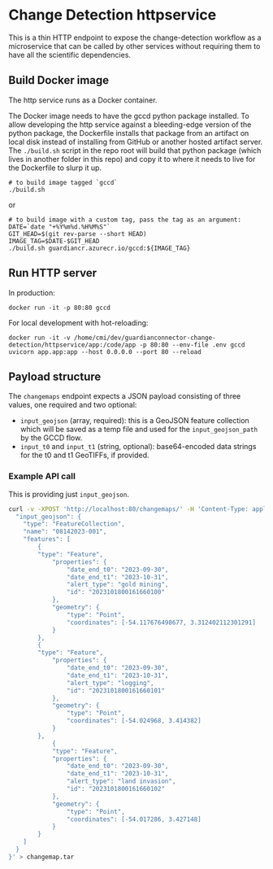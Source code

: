 # Change Detection httpservice

This is a thin HTTP endpoint to expose the change-detection workflow as a microservice
that can be called by other services without requiring them to have all the scientific
dependencies.

## Build Docker image

The http service runs as a Docker container.

The Docker image needs to have the gccd python package installed.  To allow
developing the http service against a bleeding-edge version of the python package,
the Dockerfile installs that package from an artifact on local disk instead of
installing from GitHub or another hosted artifact server.  The `./build.sh` script
in the repo root will build that python package (which lives in another folder in
this repo) and copy it to where it needs to live for the Dockerfile to slurp it up.

    # to build image tagged `gccd`
    ./build.sh

or

    # to build image with a custom tag, pass the tag as an argument:
    DATE=`date "+%Y%m%d.%H%M%S"`
    GIT_HEAD=$(git rev-parse --short HEAD)
    IMAGE_TAG=$DATE-$GIT_HEAD
    ./build.sh guardiancr.azurecr.io/gccd:${IMAGE_TAG}

## Run HTTP server

In production:

    docker run -it -p 80:80 gccd

For local development with hot-reloading:

    docker run -it -v /home/cmi/dev/guardianconnector-change-detection/httpservice/app:/code/app -p 80:80 --env-file .env gccd uvicorn app.app:app --host 0.0.0.0 --port 80 --reload

## Payload structure

The `changemaps` endpoint expects a JSON payload consisting of three values, one required and two optional:

* `input_geojson` (array, required): this is a GeoJSON feature collection which will be saved as a temp file and used for the `input_geojson_path` by the GCCD flow.
* `input_t0` and `input_t1` (string, optional): base64-encoded data strings for the t0 and t1 GeoTIFFs, if provided. 

### Example API call

This is providing just `input_geojson`.

``` sh
curl -v -XPOST 'http://localhost:80/changemaps/' -H 'Content-Type: application/json' -H 'X-API-KEY: your-api-key' -d '{  
  "input_geojson": {
    "type": "FeatureCollection",
    "name": "08142023-001",
    "features": [
        {
        "type": "Feature",
            "properties": {
                "date_end_t0": "2023-09-30",
                "date_end_t1": "2023-10-31",         
                "alert_type": "gold mining",
                "id": "2023101800161660100"
            },
            "geometry": {
                "type": "Point",
                "coordinates": [-54.117676498677, 3.312402112301291]
            }
        },
        {
        "type": "Feature",
            "properties": {
                "date_end_t0": "2023-09-30",
                "date_end_t1": "2023-10-31",        
                "alert_type": "logging",
                "id": "2023101800161660101"
            },
            "geometry": {
                "type": "Point",
                "coordinates": [-54.024968, 3.414382]
            }
        },
            {
            "type": "Feature",
            "properties": {
                "date_end_t0": "2023-09-30",
                "date_end_t1": "2023-10-31",
                "alert_type": "land invasion",
                "id": "2023101800161660102"
            },
            "geometry": {
                "type": "Point",
                "coordinates": [-54.017286, 3.427148]
            }
        }
    ]
  }
}' > changemap.tar
```

